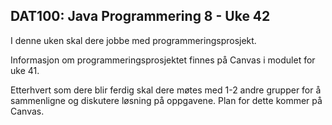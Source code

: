 ## DAT100: Java Programmering 8 - Uke 42

I denne uken skal dere jobbe med programmeringsprosjekt. 

Informasjon om programmeringsprosjektet finnes på Canvas i modulet for uke 41.

Etterhvert som dere blir ferdig skal dere møtes med 1-2 andre grupper for å sammenligne og diskutere løsning på oppgavene. Plan for dette kommer på Canvas.
